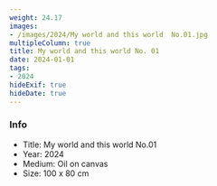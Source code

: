 ```yaml
---
weight: 24.17
images:
- /images/2024/My world and this world  No.01.jpg
multipleColumn: true
title: My world and this world No. 01
date: 2024-01-01
tags:
- 2024
hideExif: true
hideDate: true
---
```


### Info

- Title: My world and this world  No.01
- Year: 2024
- Medium: Oil on canvas
- Size: 100 x 80 cm

